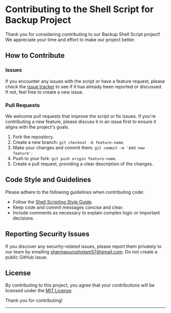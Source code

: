 # Contributing to the Shell Script for Backup Project 

Thank you for considering contributing to our Backup Shell Script project! We appreciate your time and effort to make our project better.

## How to Contribute

### Issues

If you encounter any issues with the script or have a feature request, please check the [issue tracker](https://github.com/PurushotamSharma/Shell-Script-For-Backup/issues) to see if it has already been reported or discussed. If not, feel free to create a new issue.

### Pull Requests

We welcome pull requests that improve the script or fix issues. If you're contributing a new feature, please discuss it in an issue first to ensure it aligns with the project's goals.

1. Fork the repository.
2. Create a new branch: `git checkout -b feature-name`.
3. Make your changes and commit them: `git commit -m 'Add new feature'`.
4. Push to your fork: `git push origin feature-name`.
5. Create a pull request, providing a clear description of the changes.

## Code Style and Guidelines

Please adhere to the following guidelines when contributing code:

- Follow the [Shell Scripting Style Guide](https://google.github.io/styleguide/shell.xml).
- Keep code and commit messages concise and clear.
- Include comments as necessary to explain complex logic or important decisions.

## Reporting Security Issues

If you discover any security-related issues, please report them privately to our team by emailing [sharmapurushotam57@gmail.com](mailto:sharmapurushotam57@gmail.com). Do not create a public GitHub issue.

## License

By contributing to this project, you agree that your contributions will be licensed under the [MIT License](LICENSE).

Thank you for contributing!

---
